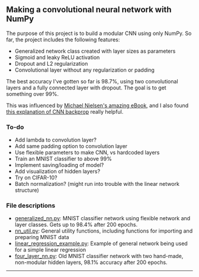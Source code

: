## Making a convolutional neural network with NumPy


The purpose of this project is to build a modular CNN using only NumPy. So far, the project includes the following features:

- Generalized network class created with layer sizes as parameters
- Sigmoid and leaky ReLU activation
- Dropout and L2 regularization
- Convolutional layer without any regularization or padding

The best accuracy I've gotten so far is 98.7%, using two convolutional layers and a fully connected layer with dropout. The goal is to get something over 99%.

This was influenced by [Michael Nielsen's amazing eBook](http://neuralnetworksanddeeplearning.com/), and I also found [this explanation of CNN backprop](https://wiseodd.github.io/techblog/2016/07/16/convnet-conv-layer/) really helpful.

### To-do

- Add lambda to convolution layer?
- Add same padding option to convolution layer
- Use flexible parameters to make CNN, vs hardcoded layers
- Train an MNIST classifier to above 99%
- Implement saving/loading of model?
- Add visualization of hidden layers?
- Try on CIFAR-10?
- Batch normalization? (might run into trouble with the linear network structure)

### File descriptions
- [generalized_nn.py](generalized_nn.py): MNIST classifier network using flexible network and layer classes. Gets up to 98.4% after 200 epochs.
- [nn_util.py](nn_util.py): General utility functions, including functions for importing and preparing MNIST data
- [linear_regression_example.py](linear_regression_example.py): Example of general network being used for a simple linear regression
- [four_layer_nn.py](four_layer_nn.py): Old MNIST classifier network with two hand-made, non-modular hidden layers, 98.1% accuracy after 200 epochs.

_________________________________________